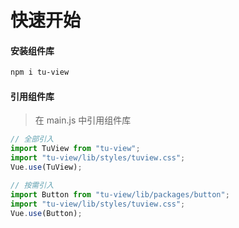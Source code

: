 # 快速开始

#### 安装组件库

```bash
npm i tu-view
```

#### 引用组件库

> 在 main.js 中引用组件库

```javascript
// 全部引入
import TuView from "tu-view";
import "tu-view/lib/styles/tuview.css";
Vue.use(TuView);

// 按需引入
import Button from "tu-view/lib/packages/button";
import "tu-view/lib/styles/tuview.css";
Vue.use(Button);
```
